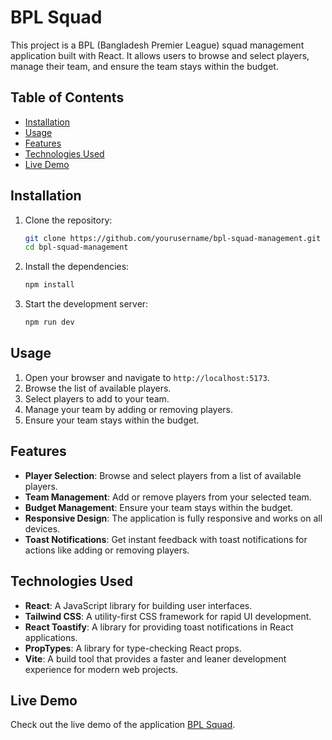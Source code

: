 # BPL Squad

This project is a BPL (Bangladesh Premier League) squad management application built with React. It allows users to browse and select players, manage their team, and ensure the team stays within the budget.

## Table of Contents

-   [Installation](#installation)
-   [Usage](#usage)
-   [Features](#features)
-   [Technologies Used](#technologies-used)
-   [Live Demo](#live-demo)

## Installation

1. Clone the repository:

    ```sh
    git clone https://github.com/yourusername/bpl-squad-management.git
    cd bpl-squad-management
    ```

2. Install the dependencies:

    ```sh
    npm install
    ```

3. Start the development server:

    ```sh
    npm run dev
    ```

## Usage

1. Open your browser and navigate to `http://localhost:5173`.
2. Browse the list of available players.
3. Select players to add to your team.
4. Manage your team by adding or removing players.
5. Ensure your team stays within the budget.

## Features

-   **Player Selection**: Browse and select players from a list of available players.
-   **Team Management**: Add or remove players from your selected team.
-   **Budget Management**: Ensure your team stays within the budget.
-   **Responsive Design**: The application is fully responsive and works on all devices.
-   **Toast Notifications**: Get instant feedback with toast notifications for actions like adding or removing players.

## Technologies Used

-   **React**: A JavaScript library for building user interfaces.
-   **Tailwind CSS**: A utility-first CSS framework for rapid UI development.
-   **React Toastify**: A library for providing toast notifications in React applications.
-   **PropTypes**: A library for type-checking React props.
-   **Vite**: A build tool that provides a faster and leaner development experience for modern web projects.

## Live Demo

Check out the live demo of the application [BPL Squad](https://bpl-squad-using-react.surge.sh/).
